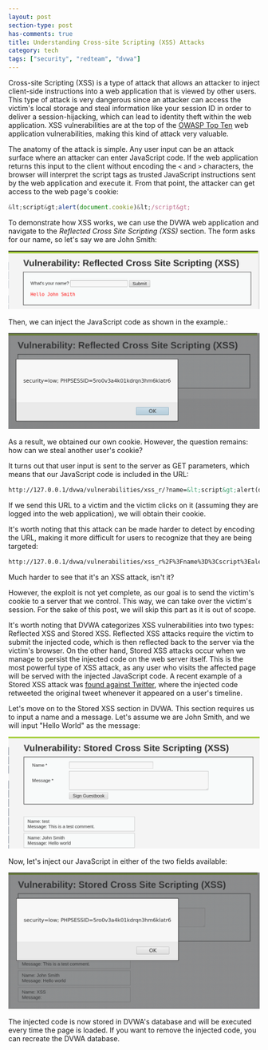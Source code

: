 ```yaml
---
layout: post
section-type: post
has-comments: true
title: Understanding Cross-site Scripting (XSS) Attacks
category: tech
tags: ["security", "redteam", "dvwa"]
---
```


Cross-site Scripting (XSS) is a type of attack that allows an attacker to inject
client-side instructions into a web application that is viewed by other users.
This type of attack is very dangerous since an attacker can access the victim's
local storage and steal information like your session ID in order to deliver a
session-hijacking, which can lead to identity theft within the web application.
XSS vulnerabilities are at the top of the
[OWASP Top Ten](https://www.owasp.org/index.php/Category:OWASP_Top_Ten_Project#tab=OWASP_Top_10_for_2017_Release_Candidate)
web application vulnerabilities, making this kind of attack very valuable.

The anatomy of the attack is simple. Any user input can be an attack surface
where an attacker can enter JavaScript code. If the web application returns this
input to the client without encoding the `<` and `>` characters, the browser
will interpret the script tags as trusted JavaScript instructions sent by the
web application and execute it. From that point, the attacker can get access to
the web page's cookie:

```javascript
&lt;script&gt;alert(document.cookie)&lt;/script&gt;
```

To demonstrate how XSS works, we can use the DVWA web application and navigate
to the _Reflected Cross Site Scripting (XSS)_ section. The form asks for our
name, so let's say we are John Smith:

![xss](/img/posts/xss/xss-0.png)

Then, we can inject the JavaScript code as shown in the example.:

![xss](/img/posts/xss/xss-1.png)

As a result, we obtained our own cookie. However, the question remains: how can
we steal another user's cookie?

It turns out that user input is sent to the server as GET parameters, which
means that our JavaScript code is included in the URL:

```html
http://127.0.0.1/dvwa/vulnerabilities/xss_r/?name=&lt;script&gt;alert(document.cookie)&lt;/script&gt;
```

If we send this URL to a victim and the victim clicks on it (assuming they are
logged into the web application), we will obtain their cookie.

It's worth noting that this attack can be made harder to detect by encoding the
URL, making it more difficult for users to recognize that they are being
targeted:

```html
http://127.0.0.1/dvwa/vulnerabilities/xss_r%2F%3Fname%3D%3Cscript%3Ealert(document.cookie)%3C%2Fscript%3E%0A%0A
```

Much harder to see that it's an XSS attack, isn't it?

However, the exploit is not yet complete, as our goal is to send the victim's
cookie to a server that we control. This way, we can take over the victim's
session. For the sake of this post, we will skip this part as it is out of
scope.

It's worth noting that DVWA categorizes XSS vulnerabilities into two types:
Reflected XSS and Stored XSS. Reflected XSS attacks require the victim to submit
the injected code, which is then reflected back to the server via the victim's
browser. On the other hand, Stored XSS attacks occur when we manage to persist
the injected code on the web server itself. This is the most powerful type of
XSS attack, as any user who visits the affected page will be served with the
injected JavaScript code. A recent example of a Stored XSS attack was
[found against Twitter](https://www.youtube.com/watch?v=zv0kZKC6GAM&feature=youtu.be),
where the injected code retweeted the original tweet whenever it appeared on a
user's timeline.

Let's move on to the Stored XSS section in DVWA. This section requires us to
input a name and a message. Let's assume we are John Smith, and we will input
"Hello World" as the message:

![xss](/img/posts/xss/xss-2.png)

Now, let's inject our JavaScript in either of the two fields available:

![xss](/img/posts/xss/xss-3.png)

The injected code is now stored in DVWA's database and will be executed every
time the page is loaded. If you want to remove the injected code, you can
recreate the DVWA database.
